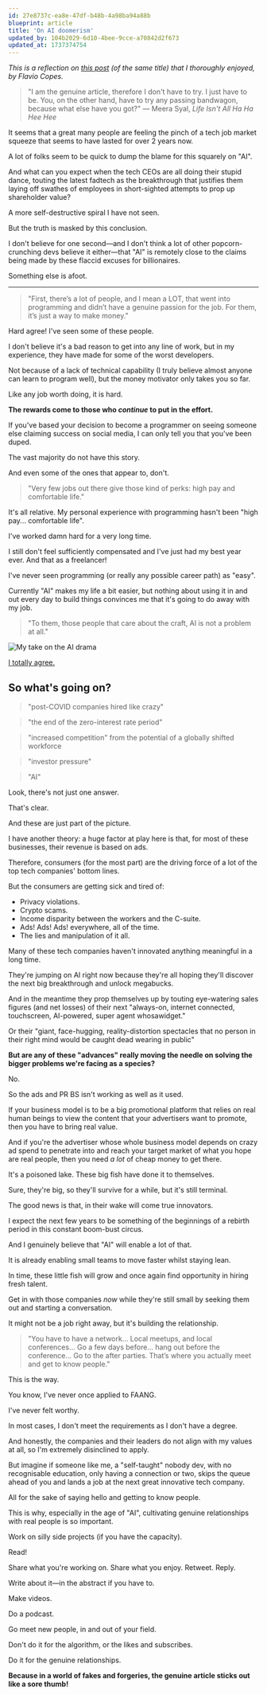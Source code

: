```yaml
---
id: 27e8737c-ea8e-47df-b48b-4a98ba94a88b
blueprint: article
title: 'On AI doomerism'
updated_by: 104b2029-6d10-4bee-9cce-a70842d2f673
updated_at: 1737374754
---
```

_This is a reflection on [this post](https://flaviocopes.com/on-ai-doomerism/) (of the same title) that I thoroughly enjoyed, by Flavio Copes._

> "I am the genuine article, therefore I don't have to try. I just have to be. You, on the other hand, have to try any passing bandwagon, because what else have you got?"
— Meera Syal, _Life Isn't All Ha Ha Hee Hee_

It seems that a great many people are feeling the pinch of a tech job market squeeze that seems to have lasted for over 2 years now.

A lot of folks seem to be quick to dump the blame for this squarely on "AI".

And what can you expect when the tech CEOs are all doing their stupid dance, touting the latest fadtech as the breakthrough that justifies them laying off swathes of employees in short-sighted attempts to prop up shareholder value?

A more self-destructive spiral I have not seen.

But the truth is masked by this conclusion.

I don't believe for one second—and I don't think a lot of other popcorn-crunching devs believe it either—that "AI" is remotely close to the claims being made by these flaccid excuses for billionaires.

Something else is afoot.

---

> "First, there’s a lot of people, and I mean a LOT, that went into programming and didn’t have a genuine passion for the job. For them, it’s just a way to make money."

Hard agree! I've seen some of these people.

I don't believe it's a bad reason to get into any line of work, but in my experience, they have made for some of the worst developers.

Not because of a lack of technical capability (I truly believe almost anyone can learn to program well), but the money motivator only takes you so far.

Like any job worth doing, it is hard.

**The rewards come to those who _continue_ to put in the effort.**

If you've based your decision to become a programmer on seeing someone else claiming success on social media, I can only tell you that you've been duped.

The vast majority do not have this story.

And even some of the ones that appear to, don't.

> "Very few jobs out there give those kind of perks: high pay and comfortable life."

It's all relative. My personal experience with programming hasn't been "high pay... comfortable life".

I've worked damn hard for a very long time.

I still don't feel sufficiently compensated and I've just had my best year ever. And that as a freelancer!

I've never seen programming (or really any possible career path) as "easy".

Currently "AI" makes my life a bit easier, but nothing about using it in and out every day to build things convinces me that it's going to do away with my job.

> "To them, those people that care about the craft, AI is not a problem at all."

![My take on the AI drama](http://dotme.test/assets/screenshot-2025-01-20-at-10.38.30.png)

[I totally agree.](https://x.com/simonhamp/status/1879476373443743821)

## So what's going on?

> "post-COVID companies hired like crazy"

> "the end of the zero-interest rate period"

> "increased competition" from the potential of a globally shifted workforce

> "investor pressure"

> "AI"

Look, there's not just one answer.

That's clear.

And these are just part of the picture.

I have another theory: a huge factor at play here is that, for most of these businesses, their revenue is based on ads.

Therefore, consumers (for the most part) are the driving force of a lot of the top tech companies' bottom lines.

But the consumers are getting sick and tired of:

- Privacy violations.
- Crypto scams.
- Income disparity between the workers and the C-suite.
- Ads! Ads! Ads! everywhere, all of the time.
- The lies and manipulation of it all.

Many of these tech companies haven't innovated anything meaningful in a long time.

They're jumping on AI right now because they're all hoping they'll discover the next big breakthrough and unlock megabucks.

And in the meantime they prop themselves up by touting eye-watering sales figures (and net losses) of their next "always-on, internet connected, touchscreen, AI-powered, super agent whosawidget."

Or their "giant, face-hugging, reality-distortion spectacles that no person in their right mind would be caught dead wearing in public"

**But are any of these "advances" really moving the needle on solving the bigger problems we're facing as a species?**

No.

So the ads and PR BS isn't working as well as it used.

If your business model is to be a big promotional platform that relies on real human beings to view the content that your advertisers want to promote, then you have to bring real value.

And if you're the advertiser whose whole business model depends on crazy ad spend to penetrate into and reach your target market of what you hope are real people, then you need _a lot_ of cheap money to get there.

It's a poisoned lake. These big fish have done it to themselves.

Sure, they're big, so they'll survive for a while, but it's still terminal.

The good news is that, in their wake will come true innovators.

I expect the next few years to be something of the beginnings of a rebirth period in this constant boom-bust circus.

And I genuinely believe that "AI" will enable a lot of that.

It is already enabling small teams to move faster whilst staying lean.

In time, these little fish will grow and once again find opportunity in hiring fresh talent.

Get in with those companies _now_ while they're still small by seeking them out and starting a conversation.

It might not be a job right away, but it's building the relationship.

> "You have to have a network... Local meetups, and local conferences... Go a few days before... hang out before the conference... Go to the after parties. That’s where you actually meet and get to know people."

This is the way.

You know, I've never once applied to FAANG.

I've never felt worthy.

In most cases, I don't meet the requirements as I don't have a degree.

And honestly, the companies and their leaders do not align with my values at all, so I'm extremely disinclined to apply.

But imagine if someone like me, a "self-taught" nobody dev, with no recognisable education, only having a connection or two, skips the queue ahead of you and lands a job at the next great innovative tech company.

All for the sake of saying hello and getting to know people.

This is why, especially in the age of "AI", cultivating genuine relationships with real people is so important.

Work on silly side projects (if you have the capacity).

Read!

Share what you're working on. Share what you enjoy. Retweet. Reply.

Write about it—in the abstract if you have to.

Make videos.

Do a podcast.

Go meet new people, in and out of your field.

Don't do it for the algorithm, or the likes and subscribes.

Do it for the genuine relationships.

**Because in a world of fakes and forgeries, the genuine article sticks out like a sore thumb!**